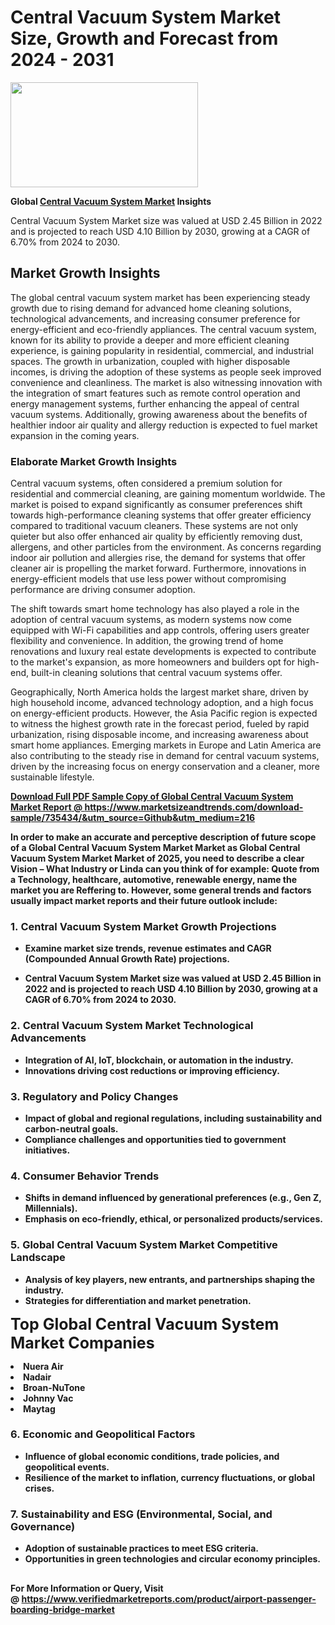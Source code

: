 <H1>Central Vacuum System Market Size, Growth and Forecast from 2024 - 2031</H1><img class="aligncenter size-medium wp-image-584254" src="https://thirdeyenews.in/wp-content/uploads/2024/09/Global-Market-Research-300x168.jpeg" alt="" width="300" height="168" /><p><strong>Global&nbsp;<a href="https://www.marketsizeandtrends.com/download-sample/735434/&amp;utm_source=Github&utm_medium=216">Central Vacuum System Market</a> Insights</strong></p><p>Central Vacuum System Market size was valued at USD 2.45 Billion in 2022 and is projected to reach USD 4.10 Billion by 2030, growing at a CAGR of 6.70% from 2024 to 2030.</p><p><h2>Market Growth Insights</h2> <p>The global central vacuum system market has been experiencing steady growth due to rising demand for advanced home cleaning solutions, technological advancements, and increasing consumer preference for energy-efficient and eco-friendly appliances. The central vacuum system, known for its ability to provide a deeper and more efficient cleaning experience, is gaining popularity in residential, commercial, and industrial spaces. The growth in urbanization, coupled with higher disposable incomes, is driving the adoption of these systems as people seek improved convenience and cleanliness. The market is also witnessing innovation with the integration of smart features such as remote control operation and energy management systems, further enhancing the appeal of central vacuum systems. Additionally, growing awareness about the benefits of healthier indoor air quality and allergy reduction is expected to fuel market expansion in the coming years.</p> <p><strong><a href="#"></a></strong></p> <h3>Elaborate Market Growth Insights</h3> <p>Central vacuum systems, often considered a premium solution for residential and commercial cleaning, are gaining momentum worldwide. The market is poised to expand significantly as consumer preferences shift towards high-performance cleaning systems that offer greater efficiency compared to traditional vacuum cleaners. These systems are not only quieter but also offer enhanced air quality by efficiently removing dust, allergens, and other particles from the environment. As concerns regarding indoor air pollution and allergies rise, the demand for systems that offer cleaner air is propelling the market forward. Furthermore, innovations in energy-efficient models that use less power without compromising performance are driving consumer adoption.</p> <p>The shift towards smart home technology has also played a role in the adoption of central vacuum systems, as modern systems now come equipped with Wi-Fi capabilities and app controls, offering users greater flexibility and convenience. In addition, the growing trend of home renovations and luxury real estate developments is expected to contribute to the market's expansion, as more homeowners and builders opt for high-end, built-in cleaning solutions that central vacuum systems offer.</p> <p>Geographically, North America holds the largest market share, driven by high household income, advanced technology adoption, and a high focus on energy-efficient products. However, the Asia Pacific region is expected to witness the highest growth rate in the forecast period, fueled by rapid urbanization, rising disposable income, and increasing awareness about smart home appliances. Emerging markets in Europe and Latin America are also contributing to the steady rise in demand for central vacuum systems, driven by the increasing focus on energy conservation and a cleaner, more sustainable lifestyle.</p> <p><strong><a href="#"></p><p><span class=""><strong>Download Full PDF Sample Copy of Global Central Vacuum System Market Report</strong> @ <a href="https://www.marketsizeandtrends.com/download-sample/735434/&amp;utm_source=Github&utm_medium=216" target="_blank">https://www.marketsizeandtrends.com/download-sample/735434/&amp;utm_source=Github&utm_medium=216</a></span></p><p>In order to make an accurate and perceptive description of future scope of a Global&nbsp;Central Vacuum System Market Market as Global&nbsp;Central Vacuum System Market Market of 2025, you need to describe a clear Vision &ndash; What Industry or Linda can you think of for example: Quote from a Technology, healthcare, automotive, renewable energy, name the market you are Reffering to. However, some general trends and factors usually impact market reports and their future outlook include:</p><h3>1.&nbsp;<strong>Central Vacuum System Market Growth Projections</strong></h3><ul><li>Examine market size trends, revenue estimates and CAGR (Compounded Annual Growth Rate) projections.</li><li><p>Central Vacuum System Market size was valued at USD 2.45 Billion in 2022 and is projected to reach USD 4.10 Billion by 2030, growing at a CAGR of 6.70% from 2024 to 2030.</p></li></ul><h3>2.&nbsp;<strong>Central Vacuum System Market Technological Advancements</strong></h3><ul><li>Integration of AI, IoT, blockchain, or automation in the industry.</li><li>Innovations driving cost reductions or improving efficiency.</li></ul><h3>3.&nbsp;<strong>Regulatory and Policy Changes</strong></h3><ul><li>Impact of global and regional regulations, including sustainability and carbon-neutral goals.</li><li>Compliance challenges and opportunities tied to government initiatives.</li></ul><h3>4.&nbsp;<strong>Consumer Behavior Trends</strong></h3><ul><li>Shifts in demand influenced by generational preferences (e.g., Gen Z, Millennials).</li><li>Emphasis on eco-friendly, ethical, or personalized products/services.</li></ul><h3>5.&nbsp;<strong>Global Central Vacuum System Market Competitive Landscape</strong></h3><ul><li>Analysis of key players, new entrants, and partnerships shaping the industry.</li><li>Strategies for differentiation and market penetration.</li></ul><p data-pm-slice="1 1 []"><span style="color: inherit; font-family: inherit; font-size: 25px;">Top Global Central Vacuum System Market Companies</span></p><div class="" data-test-id=""><p><li>Nuera Air</li><li> Nadair</li><li> Broan-NuTone</li><li> Johnny Vac</li><li> Maytag</li></p></div><h3>6.&nbsp;<strong>Economic and Geopolitical Factors</strong></h3><ul><li>Influence of global economic conditions, trade policies, and geopolitical events.</li><li>Resilience of the market to inflation, currency fluctuations, or global crises.</li></ul><h3>7.&nbsp;<strong>Sustainability and ESG (Environmental, Social, and Governance)</strong></h3><ul><li>Adoption of sustainable practices to meet ESG criteria.</li><li>Opportunities in green technologies and circular economy principles.</li></ul><h2><strong style="font-size: 14px;">For More Information or Query, Visit @&nbsp;</strong><a style="background-color: #ffffff; font-size: 14px;" href="https://www.marketsizeandtrends.com/report/central-vacuum-system-market/" target="_blank">https://www.verifiedmarketreports.com/product/airport-passenger-boarding-bridge-market</a></h2>
